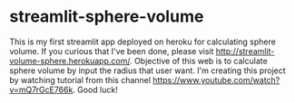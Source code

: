 # streamlit-sphere-volume
This is my first streamlit app deployed on heroku for calculating sphere volume.
If you curious that I've been done, please visit http://streamlit-volume-sphere.herokuapp.com/.
Objective of this web is to calculate sphere volume by input the radius that user want.
I'm creating this project by watching tutorial from this channel https://www.youtube.com/watch?v=mQ7rGcE766k.
Good luck!
